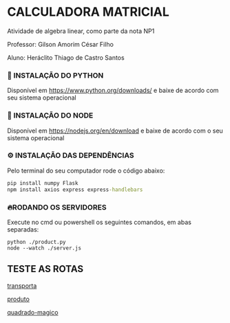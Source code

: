 # CALCULADORA MATRICIAL
Atividade de algebra linear, como parte da nota NP1

Professor: Gilson Amorim César Filho

Aluno: Heráclito Thiago de Castro Santos

### 🐍 INSTALAÇÃO DO PYTHON 
Disponível em https://www.python.org/downloads/ e baixe de acordo com seu sistema operacional

### 🧊 INSTALAÇÃO DO NODE 
Disponível em https://nodejs.org/en/download e baixe de acordo com o seu sistema operacional

### ⚙️ INSTALAÇÃO DAS DEPENDÊNCIAS 
Pelo terminal do seu computador rode o código abaixo:
```cmd
pip install numpy Flask
npm install axios express express-handlebars
```

### 🔥RODANDO OS SERVIDORES 
Execute no cmd ou powershell os seguintes comandos, em abas separadas:
```
python ./product.py
node --watch ./server.js
```

## TESTE AS ROTAS
[transporta](http://localhost:3000/transporta)

[produto](http://localhost:3000/produto)

[quadrado-magico](http://localhost:3000/quadrado-magico)